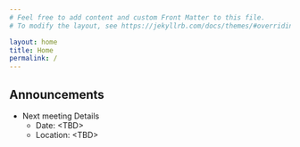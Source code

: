 ```yaml
---
# Feel free to add content and custom Front Matter to this file.
# To modify the layout, see https://jekyllrb.com/docs/themes/#overriding-theme-defaults

layout: home
title: Home
permalink: /
---
```


## Announcements
* Next meeting Details
  * Date: \<TBD\>
  * Location: \<TBD\>

